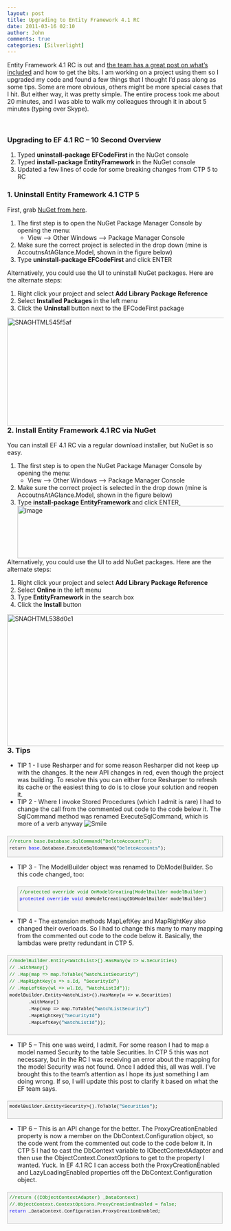 ```yaml
---
layout: post
title: Upgrading to Entity Framework 4.1 RC
date: 2011-03-16 02:10
author: John
comments: true
categories: [Silverlight]
---
```

<p>Entity Framework 4.1 RC is out and <a href="http://blogs.msdn.com/b/adonet/archive/2011/03/15/ef-4-1-release-candidate-available.aspx">the team has a great post on what’s included</a> and how to get the bits. I am working on a project using them so I upgraded my code and found a few things that I thought I’d pass along as some tips. Some are more obvious, others might be more special cases that I hit. But either way, it was pretty simple. The entire process took me about 20 minutes, and I was able to walk my colleagues through it in about 5 minutes (typing over Skype).</p> <p>&nbsp;</p> <h3>Upgrading to EF 4.1 RC – 10 Second Overview</h3> <ol> <li>Typed <strong>uninstall-package EFCodeFirst </strong>in the NuGet console  <li>Typed <strong>install-package EntityFramework </strong>in the NuGet console  <li>Updated a few lines of code for some breaking changes from CTP 5 to RC </li></ol> <h3>1. Uninstall Entity Framework 4.1 CTP 5</h3> <p>First, grab <a href="http://visualstudiogallery.msdn.microsoft.com/27077b70-9dad-4c64-adcf-c7cf6bc9970c/">NuGet from here</a>. </p> <ol> <li>The first step is to open the NuGet Package Manager Console by opening the menu:  <ul> <li>View –&gt; Other Windows –&gt; Package Manager Console </li></ul> <li>Make sure the correct project is selected in the drop down (mine is AccoutnsAtAGlance.Model, shown in the figure below)  <li>Type <strong>uninstall-package EFCodeFirst </strong>and click ENTER<a> </a></li></ol> <p>Alternatively, you could use the UI to uninstall NuGet packages. Here are the alternate steps:</p> <ol> <li>Right click your project and select <strong>Add Library Package Reference </strong> <li>Select <strong>Installed Packages </strong>in the left menu  <li>Click the <strong>Uninstall </strong>button next to the EFCodeFirst package </li></ol> <p><a href="/wp-content/uploads/files/media/image/Windows-Live-Writer/94cfa2bb161e_13580/SNAGHTML545f5af.png"><img style="background-image: none; border-right-width: 0px; padding-left: 0px; padding-right: 0px; display: inline; float: left; border-top-width: 0px; border-bottom-width: 0px; border-left-width: 0px; padding-top: 0px" title="SNAGHTML545f5af" border="0" alt="SNAGHTML545f5af" align="left" src="/wp-content/uploads/files/media/image/Windows-Live-Writer/94cfa2bb161e_13580/SNAGHTML545f5af_thumb.png" width="576" height="252"></a></p> <h3>2. Install Entity Framework 4.1 RC via NuGet</h3> <p>You can install EF 4.1 RC via a regular download installer, but NuGet is so easy. </p> <ol> <li>The first step is to open the NuGet Package Manager Console by opening the menu:  <ul> <li>View –&gt; Other Windows –&gt; Package Manager Console&nbsp; </li></ul> <li>Make sure the correct project is selected in the drop down (mine is AccoutnsAtAGlance.Model, shown in the figure below)  <li>Type <strong>install-package EntityFramework </strong>and click ENTER<a href="/wp-content/uploads/files/media/image/Windows-Live-Writer/94cfa2bb161e_13580/image_2.png">&nbsp;<img style="background-image: none; border-right-width: 0px; padding-left: 0px; padding-right: 0px; display: inline; float: left; border-top-width: 0px; border-bottom-width: 0px; border-left-width: 0px; padding-top: 0px" title="image" border="0" alt="image" align="left" src="/wp-content/uploads/files/media/image/Windows-Live-Writer/94cfa2bb161e_13580/image_thumb.png" width="528" height="122"></a> </li></ol> <p>Alternatively, you could use the UI to add NuGet packages. Here are the alternate steps:</p> <ol> <li>Right click your project and select <strong>Add Library Package Reference </strong> <li>Select <strong>Online </strong>in the left menu  <li>Type <strong>EntityFramework</strong> in the search box  <li>Click the <strong>Install </strong>button </li></ol> <p><a href="/wp-content/uploads/files/media/image/Windows-Live-Writer/94cfa2bb161e_13580/SNAGHTML538d0c1.png"><img style="background-image: none; border-right-width: 0px; padding-left: 0px; padding-right: 0px; display: inline; float: left; border-top-width: 0px; border-bottom-width: 0px; border-left-width: 0px; padding-top: 0px" title="SNAGHTML538d0c1" border="0" alt="SNAGHTML538d0c1" align="left" src="/wp-content/uploads/files/media/image/Windows-Live-Writer/94cfa2bb161e_13580/SNAGHTML538d0c1_thumb.png" width="595" height="307"></a></p> <h3>3. Tips</h3> <ul> <li>TIP 1 - I use Resharper and for some reason Resharper did not keep up with the changes. It the new API changes in red, even though the project was building. To resolve this you can either force Resharper to refresh its cache or the easiest thing to do is to close your solution and reopen it.  <li>TIP 2 - Where I invoke Stored Procedures (which I admit is rare) I had to change the call from the commented out code to the code below it. The SqlCommand method was renamed ExecuteSqlCommand, which is more of a verb anyway <img style="border-bottom-style: none; border-left-style: none; border-top-style: none; border-right-style: none" class="wlEmoticon wlEmoticon-smile" alt="Smile" src="/wp-content/uploads/files/media/image/Windows-Live-Writer/94cfa2bb161e_13580/wlEmoticon-smile_2.png"> </li></ul> <div style="border-bottom: silver 1px solid; text-align: left; border-left: silver 1px solid; padding-bottom: 4px; line-height: 12pt; background-color: #f4f4f4; margin: 20px 0px 10px; padding-left: 4px; width: 97.55%; padding-right: 4px; font-family: 'Courier New', courier, monospace; direction: ltr; height: 40px; max-height: 200px; font-size: 8pt; overflow: auto; border-top: silver 1px solid; cursor: text; border-right: silver 1px solid; padding-top: 4px" id="codeSnippetWrapper"><pre style="border-bottom-style: none; text-align: left; padding-bottom: 0px; line-height: 12pt; background-color: #f4f4f4; margin: 0em; border-left-style: none; padding-left: 0px; width: 100%; padding-right: 0px; font-family: 'Courier New', courier, monospace; direction: ltr; border-top-style: none; color: black; border-right-style: none; font-size: 8pt; overflow: visible; padding-top: 0px" id="codeSnippet"><span style="color: #008000">//return base.Database.SqlCommand("DeleteAccounts");     </span><br>return <span style="color: #0000ff">base</span>.Database.ExecuteSqlCommand(<span style="color: #006080">"DeleteAccounts"</span>);</pre><br></div>
<ul>
<li>TIP 3 - The ModelBuilder object was renamed to DbModelBuilder. So this code changed, too:
<div style="border-bottom: silver 1px solid; text-align: left; border-left: silver 1px solid; padding-bottom: 4px; line-height: 12pt; background-color: #f4f4f4; margin: 20px 0px 10px; padding-left: 4px; width: 97.5%; padding-right: 4px; font-family: 'Courier New', courier, monospace; direction: ltr; max-height: 200px; font-size: 8pt; overflow: auto; border-top: silver 1px solid; cursor: text; border-right: silver 1px solid; padding-top: 4px" id="codeSnippetWrapper"><pre style="border-bottom-style: none; text-align: left; padding-bottom: 0px; line-height: 12pt; background-color: #f4f4f4; margin: 0em; border-left-style: none; padding-left: 0px; width: 100%; padding-right: 0px; font-family: 'Courier New', courier, monospace; direction: ltr; border-top-style: none; color: black; border-right-style: none; font-size: 8pt; overflow: visible; padding-top: 0px" id="codeSnippet"><span style="color: #008000">//protected override void OnModelCreating(ModelBuilder modelBuilder)</span><br><span style="color: #0000ff">protected</span> <span style="color: #0000ff">override</span> <span style="color: #0000ff">void</span> OnModelCreating(DbModelBuilder modelBuilder)</pre><br></div></li></ul>
<ul>
<li>TIP 4 - The extension methods MapLeftKey and MapRightKey also changed their overloads. So I had to change this many to many mapping from the commented out code to the code below it. Basically, the lambdas were pretty redundant in CTP 5. </li></ul>
<div style="border-bottom: silver 1px solid; text-align: left; border-left: silver 1px solid; padding-bottom: 4px; line-height: 12pt; background-color: #f4f4f4; margin: 20px 0px 10px; padding-left: 4px; width: 97.5%; padding-right: 4px; font-family: 'Courier New', courier, monospace; direction: ltr; max-height: 200px; font-size: 8pt; overflow: auto; border-top: silver 1px solid; cursor: text; border-right: silver 1px solid; padding-top: 4px" id="codeSnippetWrapper"><pre style="border-bottom-style: none; text-align: left; padding-bottom: 0px; line-height: 12pt; background-color: #f4f4f4; margin: 0em; border-left-style: none; padding-left: 0px; width: 100%; padding-right: 0px; font-family: 'Courier New', courier, monospace; direction: ltr; border-top-style: none; color: black; border-right-style: none; font-size: 8pt; overflow: visible; padding-top: 0px" id="codeSnippet"><span style="color: #008000">//modelBuilder.Entity&lt;WatchList&gt;().HasMany(w =&gt; w.Securities)    </span><br><span style="color: #008000">// .WithMany()     </span><br><span style="color: #008000">// .Map(map =&gt; map.ToTable("WatchListSecurity")     </span><br><span style="color: #008000">// .MapRightKey(s =&gt; s.Id, "SecurityId")     </span><br><span style="color: #008000">// .MapLeftKey(wl =&gt; wl.Id, "WatchListId")); </span><br>modelBuilder.Entity&lt;WatchList&gt;().HasMany(w =&gt; w.Securities)<br>       .WithMany()<br>       .Map(map =&gt; map.ToTable(<span style="color: #006080">"WatchListSecurity"</span>)<br>       .MapRightKey(<span style="color: #006080">"SecurityId"</span>)<br>       .MapLeftKey(<span style="color: #006080">"WatchListId"</span>));</pre><br></div>
<ul>
<li>TIP 5 – This one was weird, I admit. For some reason I had to map a model named Security to the table Securities. In CTP 5 this was not necessary, but in the RC I was receiving an error about the mapping for the model Security was not found. Once I added this, all was well. I’ve brought this to the team’s attention as I hope its just something I am doing wrong. If so, I will update this post to clarify it based on what the EF team says. </li></ul>
<div style="border-bottom: silver 1px solid; text-align: left; border-left: silver 1px solid; padding-bottom: 4px; line-height: 12pt; background-color: #f4f4f4; margin: 20px 0px 10px; padding-left: 4px; width: 97.5%; padding-right: 4px; font-family: 'Courier New', courier, monospace; direction: ltr; max-height: 200px; font-size: 8pt; overflow: auto; border-top: silver 1px solid; cursor: text; border-right: silver 1px solid; padding-top: 4px" id="codeSnippetWrapper"><pre style="border-bottom-style: none; text-align: left; padding-bottom: 0px; line-height: 12pt; background-color: #f4f4f4; margin: 0em; border-left-style: none; padding-left: 0px; width: 100%; padding-right: 0px; font-family: 'Courier New', courier, monospace; direction: ltr; border-top-style: none; color: black; border-right-style: none; font-size: 8pt; overflow: visible; padding-top: 0px" id="codeSnippet">modelBuilder.Entity&lt;Security&gt;().ToTable(<span style="color: #006080">"Securities"</span>);</pre><br></div>
<ul>
<li>TIP 6 – This is an API change for the better. The ProxyCreationEnabled property is now a member on the DbContext.Configuration object, so the code went from the commented out code to the code below it. In CTP 5 I had to cast the DbContext variable to IObectContextAdapter and then use the ObjectContext.ConextOptions to get to the property I wanted. Yuck. In EF 4.1 RC I can access both the ProxyCreationEnabled and LazyLoadingEnabled properties off the DbContext.Configuration object. </li></ul>
<div style="border-bottom: silver 1px solid; text-align: left; border-left: silver 1px solid; padding-bottom: 4px; line-height: 12pt; background-color: #f4f4f4; margin: 20px 0px 10px; padding-left: 4px; width: 97.5%; padding-right: 4px; font-family: 'Courier New', courier, monospace; direction: ltr; max-height: 200px; font-size: 8pt; overflow: auto; border-top: silver 1px solid; cursor: text; border-right: silver 1px solid; padding-top: 4px" id="codeSnippetWrapper"><pre style="border-bottom-style: none; text-align: left; padding-bottom: 0px; line-height: 12pt; background-color: #f4f4f4; margin: 0em; border-left-style: none; padding-left: 0px; width: 100%; padding-right: 0px; font-family: 'Courier New', courier, monospace; direction: ltr; border-top-style: none; color: black; border-right-style: none; font-size: 8pt; overflow: visible; padding-top: 0px" id="codeSnippet"><span style="color: #008000">//return ((IObjectContextAdapter) _DataContext)</span><br><span style="color: #008000">//.ObjectContext.ContextOptions.ProxyCreationEnabled = false; </span><br><span style="color: #0000ff">return</span> _DataContext.Configuration.ProxyCreationEnabled;</pre><br></div>

